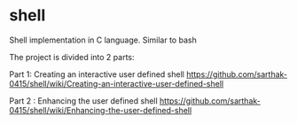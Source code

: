 # shell
Shell implementation in C language. Similar to bash

The project is divided into 2 parts:

Part 1: Creating an interactive user defined shell https://github.com/sarthak-0415/shell/wiki/Creating-an-interactive-user-defined-shell

Part 2 : Enhancing the user defined shell
https://github.com/sarthak-0415/shell/wiki/Enhancing-the-user-defined-shell
